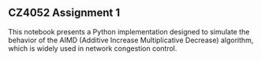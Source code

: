## CZ4052 Assignment 1
This notebook presents a Python implementation designed to simulate the behavior of the AIMD (Additive Increase Multiplicative Decrease) algorithm, which is widely used in network congestion control.
